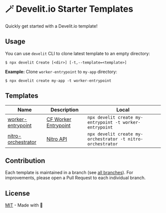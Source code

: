 # 🪄 Develit.io Starter Templates
Quickly get started with a Develit.io template!


## Usage

You can use `develit` CLI to clone latest template to an empty directory:


```sh-session
$ npx develit Create [<dir>] [-t,--template=<template>] 
```

**Example:** Clone `worker-entrypoint` to `my-app` directory:

```sh-session
$ npx develit create my-app -t worker-entrypoint
```

## Templates

Name | Description                                                                          | Local                                                     |
-----|--------------------------------------------------------------------------------------|-----------------------------------------------------------|
[worker-entrypoint](https://github.com/develit-io/starter/tree/worker-entrypoint) | [CF Worker Entrypoint](https://developers.cloudflare.com/workers/runtime-apis/bindings/service-bindings/rpc) | `npx develit create my-entrypoint -t worker-entrypoint`   |
[nitro-orchestrator](https://github.com/develit-io/starter/tree/nitro-orchestrator) | [Nitro API](https://nitro.build/guide)| `npx develit create my-orchestrator -t nitro-orchestrator` | 

## Contribution

Each template is maintained in a branch (see [all branches](https://github.com/develit-io/starter/branches)).
For improvements, please open a Pull Request to each individual branch.

## License

[MIT](./LICENSE) - Made with 💚
